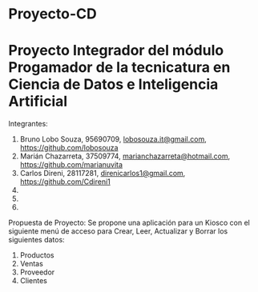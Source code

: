 # Proyecto-CD
# Proyecto Integrador del módulo Progamador de la tecnicatura en Ciencia de Datos e Inteligencia Artificial 

   Integrantes:
1. Bruno Lobo Souza, 95690709, lobosouza.it@gmail.com, https://github.com/lobosouza
2. Marián Chazarreta, 37509774, marianchazarreta@hotmail.com, https://github.com/marianuvita
3. Carlos Direni, 28117281, direnicarlos1@gmail.com, https://github.com/Cdireni1
4. 
5. 
6. 

  Propuesta de Proyecto:
Se propone una aplicación para un Kiosco con el siguiente menú de acceso para Crear, Leer, Actualizar y Borrar los siguientes datos: 
1. Productos
2. Ventas
3. Proveedor
4. Clientes
